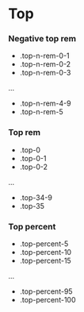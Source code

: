 # Top

### Negative top rem

- .top-n-rem-0-1
- .top-n-rem-0-2
- .top-n-rem-0-3

...

- .top-n-rem-4-9
- .top-n-rem-5

### Top rem

- .top-0
- .top-0-1
- .top-0-2

...

- .top-34-9
- .top-35

### Top percent

- .top-percent-5
- .top-percent-10
- .top-percent-15

...

- .top-percent-95
- .top-percent-100
